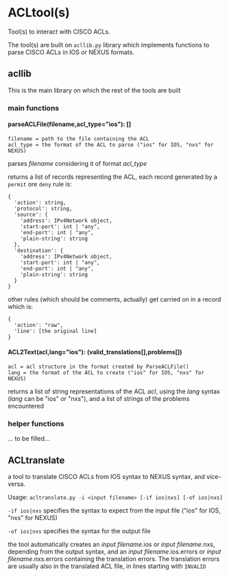 # ACLtool(s)
Tool(s) to interact with CISCO ACLs.

The tool(s) are built on `acllib.py` library which implements functions to parse CISCO ACLs in IOS or NEXUS formats.

## acllib
This is the main library on which the rest of the tools are built

### main functions

#### parseACLFile(filename,acl_type="ios"): []
```
filename = path to the file containing the ACL
acl_type = the format of the ACL to parse ("ios" for IOS, "nxs" for NEXUS)
```
parses _filename_ considering it of format _acl_type_

returns a list of records representing the ACL, each record generated by a `permit` ore `deny` rule is:
```
{
  'action': string,
  'protocol': string,
  'source': {
    'address': IPv4Network object,
    'start-port': int | "any",
    'end-port': int | "any",
    'plain-string': string
  },
  'destination': {
    'address': IPv4Network object,
    'start-port': int | "any",
    'end-port': int | "any",
    'plain-string': string
  }
}
```
other rules (which should be comments, actually) get carried on in a record which is:
```
{
  'action': "raw",
  'line': [the original line]
}
```

#### ACL2Text(acl,lang="ios"): (valid_translations[],problems[])
```
acl = acl structure in the format created by ParseACLFile()
lang = the format of the ACL to create ("ios" for IOS, "nxs" for NEXUS)
```
returns a list of string representations of the ACL _acl_, using the _lang_ syntax (_lang_ can be "ios" or "nxs"), and a list of strings of the problems encountered

### helper functions
... to be filled...

## ACLtranslate
a tool to translate CISCO ACLs from IOS syntax to NEXUS syntax, and vice-versa.

Usage:
`acltranslate.py -i <input filename> [-if ios|nxs] [-of ios|nxs]`

`-if ios|nxs` specifies the syntax to expect from the input file ("ios" for IOS, "nxs" for NEXUS)

`-of ios|nxs` specifies the syntax for the output file

the tool automatically creates an _input filename_.ios or _input filename_.nxs, depending from the output syntax, and an _input filename_.ios.errors or _input filename_.nxs.errors containing the translation errors.
The translation errors are usually also in the translated ACL file, in lines starting with `INVALID`
